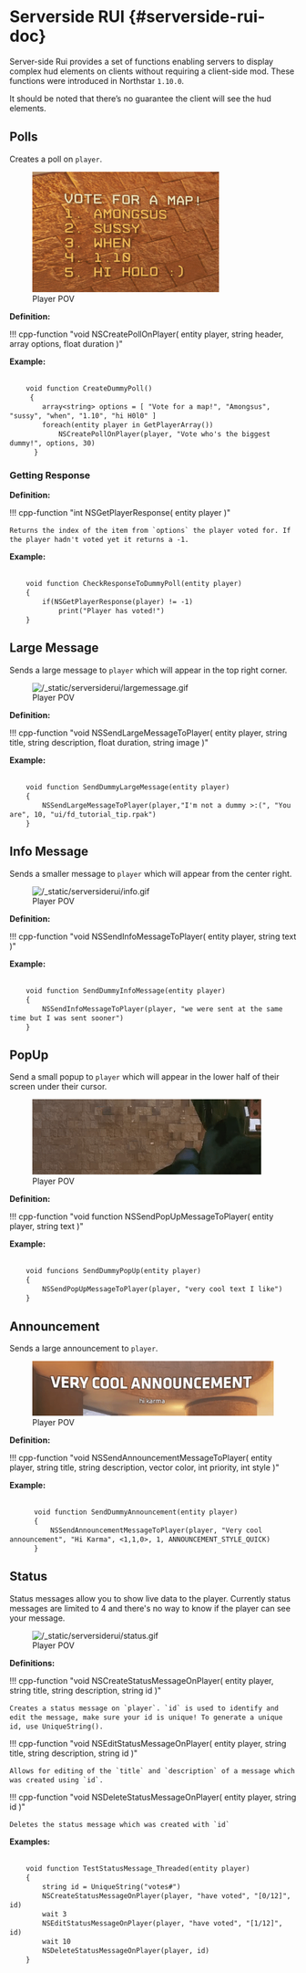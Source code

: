 # Serverside RUI {#serverside-rui-doc}


Server-side Rui provides a set of functions enabling servers to display complex hud elements on clients without requiring a client-side mod. These functions were introduced in Northstar `1.10.0`.

It should be noted that there’s no guarantee the client will see the hud elements.

## Polls

Creates a poll on `player`.

<figure class="screenshotalign-center">
<img src="/_static/serversiderui/vote.png" class="screenshot"
alt="/_static/serversiderui/vote.png" />
<figcaption>Player POV</figcaption>
</figure>

**Definition:**

!!! cpp-function "void NSCreatePollOnPlayer( entity player, string header, array<string> options, float duration )"

**Example:**

```squirrel

    void function CreateDummyPoll()
     {
        array<string> options = [ "Vote for a map!", "Amongsus", "sussy", "when", "1.10", "hi H0l0" ]
        foreach(entity player in GetPlayerArray())
            NSCreatePollOnPlayer(player, "Vote who's the biggest dummy!", options, 30)
      }
```

### Getting Response

**Definition:**

!!! cpp-function "int NSGetPlayerResponse( entity player )"

    Returns the index of the item from `options` the player voted for. If the player hadn't voted yet it returns a -1.

**Example:**

```squirrel

    void function CheckResponseToDummyPoll(entity player)
    {
        if(NSGetPlayerResponse(player) != -1)
            print("Player has voted!")
    }
```

## Large Message

Sends a large message to `player` which will appear in the top right corner.

<figure class="screenshotalign-center">
<img src="/_static/serversiderui/largemessage.gif" class="screenshot"
alt="/_static/serversiderui/largemessage.gif" />
<figcaption>Player POV</figcaption>
</figure>

**Definition:**

!!! cpp-function "void NSSendLargeMessageToPlayer( entity player, string title, string description, float duration, string image )"

**Example:**

```squirrel

    void function SendDummyLargeMessage(entity player)
    {
        NSSendLargeMessageToPlayer(player,"I'm not a dummy >:(", "You are", 10, "ui/fd_tutorial_tip.rpak")
    }
```

## Info Message

Sends a smaller message to `player` which will appear from the center right.

<figure class="screenshotalign-center">
<img src="/_static/serversiderui/info.gif" class="screenshot"
alt="/_static/serversiderui/info.gif" />
<figcaption>Player POV</figcaption>
</figure>

**Definition:**

!!! cpp-function "void NSSendInfoMessageToPlayer( entity player, string text )"

**Example:**

```squirrel

    void function SendDummyInfoMessage(entity player)
    {
        NSSendInfoMessageToPlayer(player, "we were sent at the same time but I was sent sooner")
    }
```

## PopUp

Send a small popup to `player` which will appear in the lower half of their screen under their cursor.

<figure class="screenshotalign-center">
<img src="/_static/serversiderui/popup.gif" class="screenshot"
alt="/_static/serversiderui/popup.gif" />
<figcaption>Player POV</figcaption>
</figure>

**Definition:**

!!! cpp-function "void function NSSendPopUpMessageToPlayer( entity player, string text )"

**Example:**

```squirrel

    void funcions SendDummyPopUp(entity player)
    {
        NSSendPopUpMessageToPlayer(player, "very cool text I like")
    }
```

## Announcement

Sends a large announcement to `player`.

<figure class="screenshotalign-center">
<img src="/_static/serversiderui/announcement.gif" class="screenshot"
alt="/_static/serversiderui/announcement.gif" />
<figcaption>Player POV</figcaption>
</figure>

**Definition:**

!!! cpp-function "void NSSendAnnouncementMessageToPlayer( entity player, string title, string description, vector color, int priority, int style )"

**Example:**

```squirrel

      void function SendDummyAnnouncement(entity player)
      {
          NSSendAnnouncementMessageToPlayer(player, "Very cool announcement", "Hi Karma", <1,1,0>, 1, ANNOUNCEMENT_STYLE_QUICK)
      }
```

## Status

Status messages allow you to show live data to the player.
Currently status messages are limited to 4 and there's no way to know if the player can see your message.

<figure class="screenshotalign-center">
<img src="/_static/serversiderui/status.gif" class="screenshot"
alt="/_static/serversiderui/status.gif" />
<figcaption>Player POV</figcaption>
</figure>

**Definitions:**

!!! cpp-function "void  NSCreateStatusMessageOnPlayer( entity player, string title, string description, string id )"

    Creates a status message on `player`. `id` is used to identify and edit the message, make sure your id is unique! To generate a unique id, use UniqueString().

!!! cpp-function "void  NSEditStatusMessageOnPlayer( entity player, string title, string description, string id  )"

    Allows for editing of the `title` and `description` of a message which was created using `id`.

!!! cpp-function "void  NSDeleteStatusMessageOnPlayer( entity player, string id  )"

    Deletes the status message which was created with `id`

**Examples:**

```squirrel

    void function TestStatusMessage_Threaded(entity player)
    {
        string id = UniqueString("votes#")
        NSCreateStatusMessageOnPlayer(player, "have voted", "[0/12]", id)
        wait 3
        NSEditStatusMessageOnPlayer(player, "have voted", "[1/12]", id)
        wait 10
        NSDeleteStatusMessageOnPlayer(player, id)
    }
```
